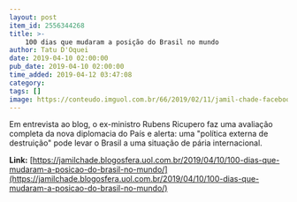 ```yaml
---
layout: post
item_id: 2556344268
title: >-
    100 dias que mudaram a posição do Brasil no mundo
author: Tatu D'Oquei
date: 2019-04-10 02:00:00
pub_date: 2019-04-10 02:00:00
time_added: 2019-04-12 03:47:08
category: 
tags: []
image: https://conteudo.imguol.com.br/66/2019/02/11/jamil-chade-facebook-1549911067141_956x500.png
---
```


Em entrevista ao blog, o ex-ministro Rubens Ricupero faz uma avaliação completa da nova diplomacia do País e alerta: uma "política externa de destruição" pode levar o Brasil a uma situação de pária internacional.

**Link:** [https://jamilchade.blogosfera.uol.com.br/2019/04/10/100-dias-que-mudaram-a-posicao-do-brasil-no-mundo/](https://jamilchade.blogosfera.uol.com.br/2019/04/10/100-dias-que-mudaram-a-posicao-do-brasil-no-mundo/)


